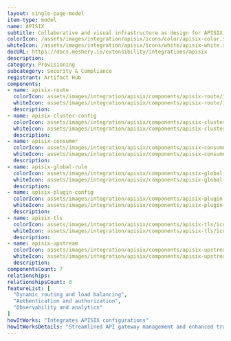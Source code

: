 ```yaml
---
layout: single-page-model
item-type: model
name: APISIX
subtitle: Collaborative and visual infrastructure as design for APISIX
colorIcon: /assets/images/integration/apisix/icons/color/apisix-color.svg
whiteIcon: /assets/images/integration/apisix/icons/white/apisix-white.svg
docURL: https://docs.meshery.io/extensibility/integrations/apisix
description: 
category: Provisioning
subcategory: Security & Compliance
registrant: Artifact Hub
components: 
- name: apisix-route
  colorIcon: assets/images/integration/apisix/components/apisix-route/icons/color/apisix-route-color.svg
  whiteIcon: assets/images/integration/apisix/components/apisix-route/icons/white/apisix-route-white.svg
  description: 
- name: apisix-cluster-config
  colorIcon: assets/images/integration/apisix/components/apisix-cluster-config/icons/color/apisix-cluster-config-color.svg
  whiteIcon: assets/images/integration/apisix/components/apisix-cluster-config/icons/white/apisix-cluster-config-white.svg
  description: 
- name: apisix-consumer
  colorIcon: assets/images/integration/apisix/components/apisix-consumer/icons/color/apisix-consumer-color.svg
  whiteIcon: assets/images/integration/apisix/components/apisix-consumer/icons/white/apisix-consumer-white.svg
  description: 
- name: apisix-global-rule
  colorIcon: assets/images/integration/apisix/components/apisix-global-rule/icons/color/apisix-global-rule-color.svg
  whiteIcon: assets/images/integration/apisix/components/apisix-global-rule/icons/white/apisix-global-rule-white.svg
  description: 
- name: apisix-plugin-config
  colorIcon: assets/images/integration/apisix/components/apisix-plugin-config/icons/color/apisix-plugin-config-color.svg
  whiteIcon: assets/images/integration/apisix/components/apisix-plugin-config/icons/white/apisix-plugin-config-white.svg
  description: 
- name: apisix-tls
  colorIcon: assets/images/integration/apisix/components/apisix-tls/icons/color/apisix-tls-color.svg
  whiteIcon: assets/images/integration/apisix/components/apisix-tls/icons/white/apisix-tls-white.svg
  description: 
- name: apisix-upstream
  colorIcon: assets/images/integration/apisix/components/apisix-upstream/icons/color/apisix-upstream-color.svg
  whiteIcon: assets/images/integration/apisix/components/apisix-upstream/icons/white/apisix-upstream-white.svg
  description: 
componentsCount: 7
relationships: 
relationshipsCount: 0
featureList: [
  "Dynamic routing and load balancing",
  "Authentication and authorization",
  "Observability and analytics"
]
howItWorks: "Integrates APISIX configurations"
howItWorksDetails: "Streamlined API gateway management and enhanced traffic routing in Kubernetes"
---
```

